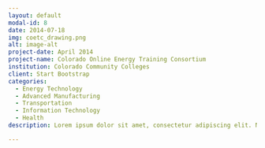 ```yaml
---
layout: default
modal-id: 8
date: 2014-07-18
img: coetc_drawing.png
alt: image-alt
project-date: April 2014
project-name: Colorado Online Energy Training Consortium
institution: Colorado Community Colleges
client: Start Bootstrap
categories:
  - Energy Technology
  - Advanced Manufacturing
  - Transportation
  - Information Technology
  - Health
description: Lorem ipsum dolor sit amet, consectetur adipiscing elit. Nam facilisis lacus maximus diam finibus imperdiet. Duis nec dolor sit amet tellus ultricies porta. Cras mattis mauris molestie odio convallis, eu laoreet libero condimentum. Quisque porttitor sapien non bibendum aliquet. Fusce venenatis, tellus sed mattis vehicula, arcu lacus aliquet ante, a volutpat nunc tortor a massa. Ut nunc ligula, scelerisque nec eros at, ultrices suscipit augue.

---
```

